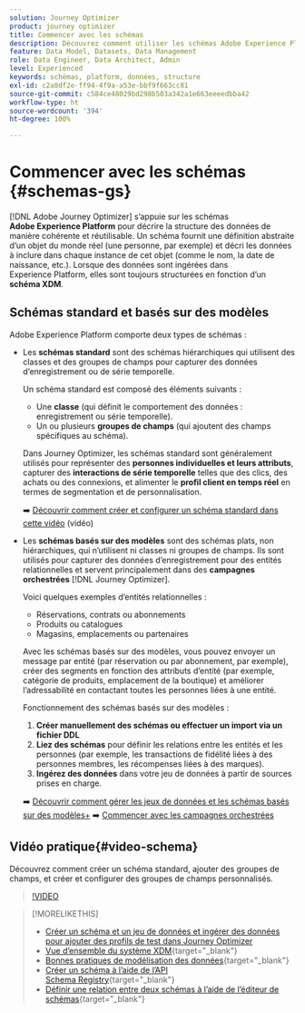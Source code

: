 ```yaml
---
solution: Journey Optimizer
product: journey optimizer
title: Commencer avec les schémas
description: Découvrez comment utiliser les schémas Adobe Experience Platform dans Adobe Journey Optimizer.
feature: Data Model, Datasets, Data Management
role: Data Engineer, Data Architect, Admin
level: Experienced
keywords: schémas, platform, données, structure
exl-id: c2a8df2e-ff94-4f9a-a53e-bbf9f663cc81
source-git-commit: c584ce48029bd298b503a342a1e663eeeedbba42
workflow-type: ht
source-wordcount: '394'
ht-degree: 100%

---
```


# Commencer avec les schémas {#schemas-gs}

[!DNL Adobe Journey Optimizer] s’appuie sur les schémas **Adobe Experience Platform** pour décrire la structure des données de manière cohérente et réutilisable. Un schéma fournit une définition abstraite d’un objet du monde réel (une personne, par exemple) et décri les données à inclure dans chaque instance de cet objet (comme le nom, la date de naissance, etc.). Lorsque des données sont ingérées dans Experience Platform, elles sont toujours structurées en fonction d’un **schéma XDM**.

## Schémas standard et basés sur des modèles

Adobe Experience Platform comporte deux types de schémas :

* Les **schémas standard** sont des schémas hiérarchiques qui utilisent des classes et des groupes de champs pour capturer des données d’enregistrement ou de série temporelle.

  Un schéma standard est composé des éléments suivants :

   * Une **classe** (qui définit le comportement des données : enregistrement ou série temporelle).
   * Un ou plusieurs **groupes de champs** (qui ajoutent des champs spécifiques au schéma).

  Dans Journey Optimizer, les schémas standard sont généralement utilisés pour représenter des **personnes individuelles et leurs attributs**, capturer des **interactions de série temporelle** telles que des clics, des achats ou des connexions, et alimenter le **profil client en temps réel** en termes de segmentation et de personnalisation.

  ➡️ [Découvrir comment créer et configurer un schéma standard dans cette vidéo](#video-schema) (vidéo)

* Les **schémas basés sur des modèles** sont des schémas plats, non hiérarchiques, qui n’utilisent ni classes ni groupes de champs. Ils sont utilisés pour capturer des données d’enregistrement pour des entités relationnelles et servent principalement dans des **campagnes orchestrées** [!DNL Journey Optimizer].

  Voici quelques exemples d’entités relationnelles :
   * Réservations, contrats ou abonnements
   * Produits ou catalogues
   * Magasins, emplacements ou partenaires

  Avec les schémas basés sur des modèles, vous pouvez envoyer un message par entité (par réservation ou par abonnement, par exemple), créer des segments en fonction des attributs d’entité (par exemple, catégorie de produits, emplacement de la boutique) et améliorer l’adressabilité en contactant toutes les personnes liées à une entité.

  Fonctionnement des schémas basés sur des modèles :

   1. **Créer manuellement des schémas ou effectuer un import via un fichier DDL**
   1. **Liez des schémas** pour définir les relations entre les entités et les personnes (par exemple, les transactions de fidélité liées à des personnes membres, les récompenses liées à des marques).
   1. **Ingérez des données** dans votre jeu de données à partir de sources prises en charge.

  ➡️ [Découvrir comment gérer les jeux de données et les schémas basés sur des modèles+](../orchestrated/gs-schemas.md)
➡️ [Commencer avec les campagnes orchestrées](../orchestrated/gs-schemas.md)

## Vidéo pratique{#video-schema}

Découvrez comment créer un schéma standard, ajouter des groupes de champs, et créer et configurer des groupes de champs personnalisés.

>[!VIDEO](https://video.tv.adobe.com/v/334461?quality=12)

>[!MORELIKETHIS]
>
>* [Créer un schéma et un jeu de données et ingérer des données pour ajouter des profils de test dans Journey Optimizer](../audience/creating-test-profiles.md)
>* [Vue d’ensemble du système XDM](https://experienceleague.adobe.com/docs/experience-platform/xdm/home.html?lang=fr){target="_blank"}
>* [Bonnes pratiques de modélisation des données](https://experienceleague.adobe.com/docs/experience-platform/xdm/schema/best-practices.html?lang=fr){target="_blank"}
>* [Créer un schéma à l’aide de l’API Schema Registry](https://experienceleague.adobe.com/docs/experience-platform/xdm/tutorials/create-schema-api.html?lang=fr){target="_blank"}
>* [Définir une relation entre deux schémas à l’aide de l’éditeur de schémas](https://experienceleague.adobe.com/docs/experience-platform/xdm/tutorials/relationship-ui.html?lang=fr){target="_blank"}
